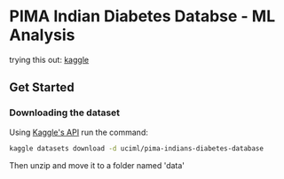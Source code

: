 # PIMA Indian Diabetes Databse - ML Analysis

trying this out: [kaggle](https://www.kaggle.com/uciml/pima-indians-diabetes-database)

## Get Started

### Downloading the dataset

Using [Kaggle's API](https://www.kaggle.com/docs/api) run the command:

```bash
kaggle datasets download -d uciml/pima-indians-diabetes-database
```

Then unzip and move it to a folder named 'data'
